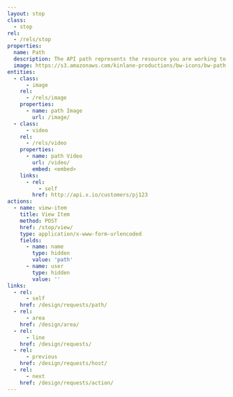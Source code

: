 ```yaml
---
layout: stop
class:
  - stop
rel:
  - /rels/stop  
properties:
  name: Path
  description: The API path represents the resource you are working to make available via an API. Think about how you craft this path. Of course you should be considering RESTful principles here, but you should be thinking about how you can make it intuitive, using plain language, and something that represents what you are trying to deliver. These resources are meant for other systems and applications to put to use, but before these applications can make sense of them, a human has to make sense of them. Think about how your path will look to other users, and how it will look to others who aren't familiar with your API, and whether or not it will make sense beyond your internal group.
  image: https://s3.amazonaws.com/kinlane-productions/bw-icons/bw-path.png
entities:
  - class:
      - image
    rel:
      - /rels/image
    properties:
      - name: path Image
        url: /image/
  - class:
      - video
    rel:
      - /rels/video
    properties:
      - name: path Video
        url: /video/
        embed: <embed>
    links:
      - rel:
          - self
        href: http://api.x.io/customers/pj123
actions:
  - name: view-item
    title: View Item
    method: POST
    href: /stop/view/
    type: application/x-www-form-urlencoded
    fields:
      - name: name
        type: hidden
        value: 'path'
      - name: user
        type: hidden
        value: ''        
links:
  - rel:
      - self
    href: /design/requests/path/
  - rel:
      - area
    href: /design/area/  
  - rel:
      - line
    href: /design/requests/          
  - rel:
      - previous
    href: /design/requests/host/
  - rel:
      - next
    href: /design/requests/action/
---
```

